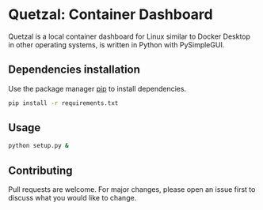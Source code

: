 # Quetzal: Container Dashboard

Quetzal is a local container dashboard for Linux similar to Docker Desktop in other operating systems, is written in Python with PySimpleGUI.

## Dependencies installation

Use the package manager [pip](https://pip.pypa.io/en/stable/) to install dependencies.

```bash
pip install -r requirements.txt
```

## Usage

```bash
python setup.py &
```

## Contributing
Pull requests are welcome. For major changes, please open an issue first to discuss what you would like to change.